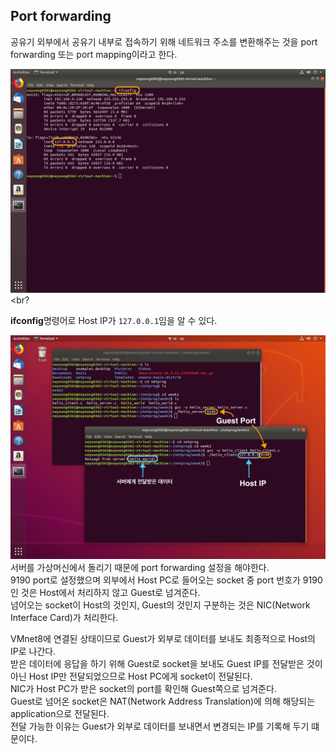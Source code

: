 ## Port forwarding

공유기 외부에서 공유기 내부로 접속하기 위해 네트워크 주소를 변환해주는 것을 port forwarding 또는 port mapping이라고 한다.<br>

![png](/_network/_img/ubuntu_ip.png)<br?

**ifconfig**명령어로 Host IP가 ```127.0.0.1```임을 알 수 있다.
<br>

![png](/_network/_img/chap1_hello_result.png)<br>
서버를 가상머신에서 돌리기 때문에 port forwarding 설정을 해야한다.<br>
9190 port로 설정했으며 외부에서 Host PC로 들어오는 socket 중 port 번호가 9190 인 것은 Host에서 처리하지 않고 Guest로 넘겨준다.<br>
넘어오는 socket이 Host의 것인지, Guest의 것인지 구분하는 것은 NIC(Network Interface Card)가 처리한다.
<br>

VMnet8에 연결된 상태이므로 Guest가 외부로 데이터를 보내도 최종적으로 Host의 IP로 나간다.<br>
받은 데이터에 응답을 하기 위해 Guest로 socket을 보내도 Guest IP를 전달받은 것이 아닌 Host IP만 전달되었으므로 Host PC에게 socket이 전달된다.<br>
NIC가 Host PC가 받은 socket의 port를 확인해 Guest쪽으로 넘겨준다.<br>
Guest로 넘어온 socket은 NAT(Network Address Translation)에 의해 해당되는 application으로 전달된다.<br>
전달 가능한 이유는 Guest가 외부로 데이터를 보내면서 변경되는 IP를 기록해 두기 떄문이다.